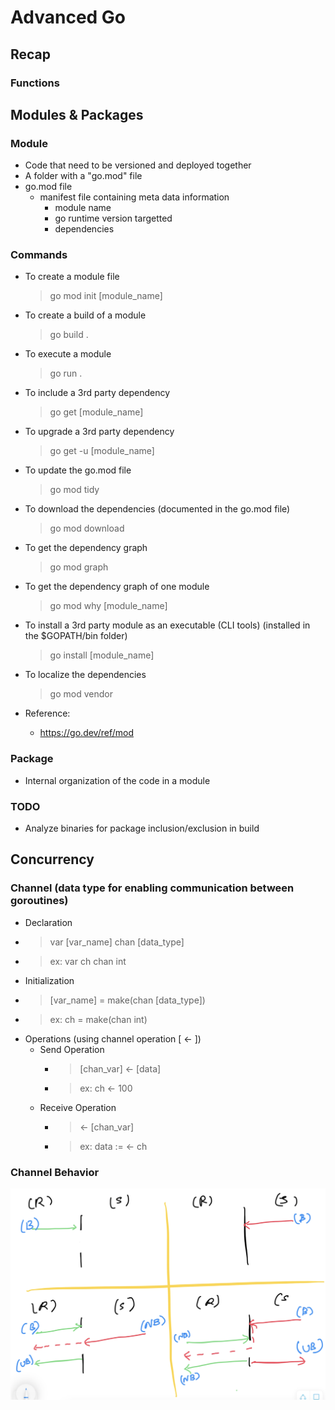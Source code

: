 # Advanced Go

## Recap

### Functions

## Modules & Packages

### Module
- Code that need to be versioned and deployed together
- A folder with a "go.mod" file
- go.mod file
    - manifest file containing meta data information
        - module name
        - go runtime version targetted
        - dependencies
### Commands
- To create a module file
    > go mod init [module_name]
- To create a build of a module
    > go build .
- To execute a module
    > go run .
- To include a 3rd party dependency
    > go get [module_name]
- To upgrade a 3rd party dependency
    > go get -u [module_name]
- To update the go.mod file 
    > go mod tidy
- To download the dependencies (documented in the go.mod file)
    > go mod download
- To get the dependency graph
    > go mod graph
- To get the dependency graph of one module
    > go mod why [module_name]
- To install a 3rd party module as an executable (CLI tools) (installed in the $GOPATH/bin folder)
    > go install [module_name]
- To localize the dependencies
    > go mod vendor

- Reference:
    - https://go.dev/ref/mod
### Package
- Internal organization of the code in a module

### TODO
- Analyze binaries for package inclusion/exclusion in build

## Concurrency
### Channel (data type for enabling communication between goroutines)
- Declaration
- > var [var_name] chan [data_type]
- > ex: var ch chan int
- Initialization
- > [var_name] = make(chan [data_type])
- > ex: ch = make(chan int)
- Operations (using channel operation [ <- ])
    - Send Operation
        - > [chan_var] <- [data]
        - > ex: ch <- 100
    - Receive Operation
        - > <- [chan_var]
        - > ex: data := <- ch
### Channel Behavior
![image](./images/channel-behavior.png)